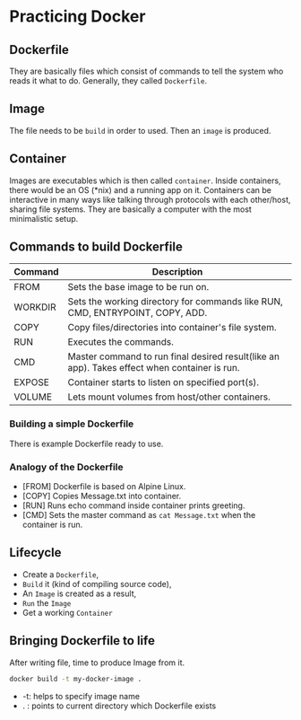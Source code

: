 # Practicing Docker

## Dockerfile

They are basically files which consist of commands to tell the system who reads it what to do. Generally, they called `Dockerfile`.

## Image

The file needs to be `build` in order to used. Then an `image` is produced.

## Container

Images are executables which is then called `container`. Inside containers, there would be an OS (*nix) and a running app on it.
Containers can be interactive in many ways like talking through protocols with each other/host, sharing file systems.
They are basically a computer with the most minimalistic setup.

## Commands to build Dockerfile

| Command | Description |
| ------- | ----------- |
| FROM    | Sets the base image to be run on. |
| WORKDIR | Sets the working directory for commands like RUN, CMD, ENTRYPOINT, COPY, ADD. |
| COPY    | Copy files/directories into container's file system. |
| RUN     | Executes the commands. |
| CMD     | Master command to run final desired result(like an app). Takes effect when container is run. |
| EXPOSE  | Container starts to listen on specified port(s). |
| VOLUME  | Lets mount volumes from host/other containers. |

### Building a simple Dockerfile

There is example Dockerfile ready to use.

### Analogy of the Dockerfile

* [FROM] Dockerfile is based on Alpine Linux.
* [COPY] Copies Message.txt into container.
* [RUN]  Runs echo command inside container prints greeting.
* [CMD]  Sets the master command as `cat Message.txt` when the container is run.

## Lifecycle

* Create a `Dockerfile`,
* `Build` it (kind of compiling source code),
* An `Image` is created as a result,
* `Run` the `Image`
* Get a working `Container`

## Bringing Dockerfile to life

After writing file, time to produce Image from it.

```bash
docker build -t my-docker-image .
```

* -t: helps to specify image name
* . : points to current directory which Dockerfile exists
